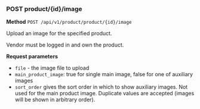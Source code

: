 ### POST product/{id}/image ###

**Method** `POST /api/v1/product/product/{id}/image`

Upload an image for the specified product.

Vendor must be logged in and own the product.

**Request parameters**

* `file` - the image file to upload
* `main_product_image`: true for single main image, false for one of auxiliary images
* `sort_order` gives the sort order in which to show auxiliary images. Not used for the main product image. Duplicate values are accepted (images will be shown in arbitrary order).
